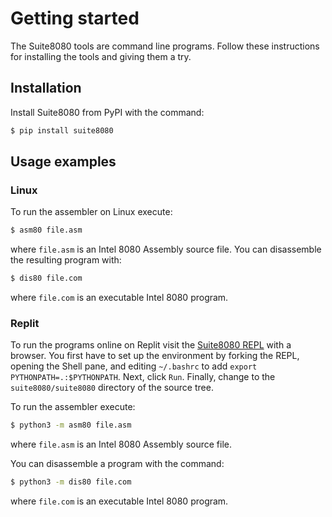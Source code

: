 # Getting started

The Suite8080 tools are command line programs. Follow these instructions for installing the tools and giving them a try.


## Installation

Install Suite8080 from PyPI with the command:

```bash
$ pip install suite8080
```


## Usage examples

### Linux

To run the assembler on Linux execute:

```bash
$ asm80 file.asm
```

where `file.asm` is an Intel 8080 Assembly source file. You can disassemble the resulting program with:

```bash
$ dis80 file.com
```

where `file.com` is an executable Intel 8080 program.


### Replit

To run the programs online on Replit visit the [Suite8080 REPL](https://replit.com/@PaoloAmoroso/suite8080) with a browser. You first have to set up the environment by forking the REPL, opening the Shell pane, and editing `~/.bashrc` to add `export PYTHONPATH=.:$PYTHONPATH`. Next, click `Run`. Finally, change to the `suite8080/suite8080` directory of the source tree.

To run the assembler execute:
```bash
$ python3 -m asm80 file.asm
```
where `file.asm` is an Intel 8080 Assembly source file.

You can disassemble a program with the command:

```bash
$ python3 -m dis80 file.com
```

where `file.com` is an executable Intel 8080 program.